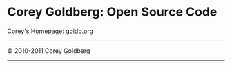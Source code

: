 # <strong>Corey Goldberg</strong>: Open Source Code #

Corey's Homepage: [goldb.org](http://goldb.org)


---


© 2010-2011 Corey Goldberg


---
